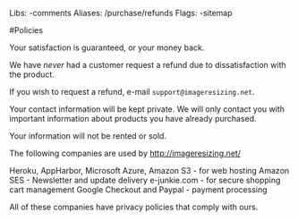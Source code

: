 Libs: -comments
Aliases: /purchase/refunds
Flags: -sitemap

#Policies

Your satisfaction is guaranteed, or your money back. 

We have *never* had a customer request a refund due to dissatisfaction with the product.

If you wish to request a refund, e-mail `support@imageresizing.net`.

Your contact information will be kept private. We will only contact you with important information about products you have already purchased.

Your information will not be rented or sold.

The following companies are used by http://imageresizing.net/

Heroku, AppHarbor, Microsoft Azure, Amazon S3 - for web hosting
Amazon SES - Newsletter and update delivery
e-junkie.com - for secure shopping cart management
Google Checkout and Paypal - payment processing

All of these companies have privacy policies that comply with ours.
